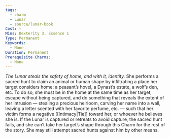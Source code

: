 ```yaml
---
tags:
  - charm
  - Lunar
  - source/lunar-book
Cost: —
Mins: Dexterity 3, Essence 1
Type: Permanent
Keywords:
  - None
Duration: Permanent
Prerequisite Charms:
  - None
---
```

*The Lunar steals the safety of home, and with it, identity.*
She performs a sacred hunt to claim an animal or human shape by infiltrating a place her target considers home: a peasant’s hovel, a Dynast’s estate, a wolf’s den, etc. To do so, she must be in the home at the same time as her target, escape without being captured, and do something that reveals the extent of her intrusion — stealing a precious heirloom, carving her name into a wall, leaving a letter scented with her favorite perfume, etc. — such that her victim forms a negative [[Intimacy|Tie]] toward her, or whoever he believes she is. If the Lunar is captured or retreats to avoid capture, the sacred hunt fails, and she can’t take her target’s shape through this Charm for the rest of the story. She may still attempt sacred hunts against him by other means.